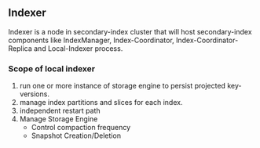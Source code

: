 ## Indexer

Indexer is a node in secondary-index cluster that will host secondary-index
components like IndexManager, Index-Coordinator, Index-Coordinator-Replica and
Local-Indexer process.

### Scope of local indexer

1. run one or more instance of storage engine to persist projected key-versions.
2. manage index partitions and slices for each index.
3. independent restart path
4. Manage Storage Engine
   * Control compaction frequency
   * Snapshot Creation/Deletion
